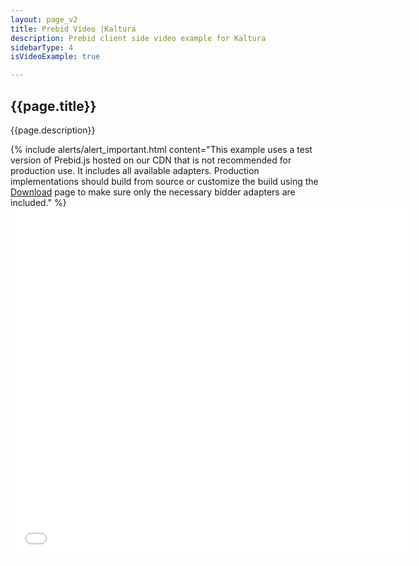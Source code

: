 ```yaml
---
layout: page_v2
title: Prebid Video |Kaltura
description: Prebid client side video example for Kaltura
sidebarType: 4
isVideoExample: true

---
```


## {{page.title}}

{{page.description}}

<div class="container pb-video-example">


  <div class="row" style="width:100%">
    {% include alerts/alert_important.html content="This example uses a test version of Prebid.js hosted on our CDN that is not recommended for production use.  It includes all available adapters.  Production implementations should build from source or customize the build using the <a href='http://prebid.org/download.html'>Download</a> page to make sure only the necessary bidder adapters are included." %}
  </div>

  <!--drop in the js fiddle framework embed in this div - note: set the size and width as below!-->
  <div class="pb-video-frame">
    <iframe width="640" height="560" src="//jsfiddle.net/PrebidFiddle/pao3t1e9/1/embedded/html,result/" allowfullscreen="allowfullscreen" allowpaymentrequest frameborder="0"></iframe>
  </div>
</div>
